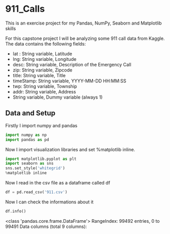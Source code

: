 # 911_Calls
This is an exercise project for my Pandas, NumPy, Seaborn and Matplotlib skills 

For this capstone project I will be analyzing some 911 call data from Kaggle. The data contains the following fields:
- lat : String variable, Latitude
- lng: String variable, Longitude
- desc: String variable, Description of the Emergency Call
- zip: String variable, Zipcode
- title: String variable, Title
- timeStamp: String variable, YYYY-MM-DD HH:MM:SS
- twp: String variable, Township
- addr: String variable, Address
- String variable, Dummy variable (always 1)
## Data and Setup
Firstly I import numpy and pandas
```python
import numpy as np
import pandas as pd
```
Now I import visualization libraries and set %matplotlib inline.
```python
import matplotlib.pyplot as plt
import seaborn as sns
sns.set_style('whitegrid')
%matplotlib inline
```
Now I  read in the csv file as a dataframe called df
```python
df = pd.read_csv('911.csv')
```
Now I can check the informations about it
```python
df.info()
```
<class 'pandas.core.frame.DataFrame'>
RangeIndex: 99492 entries, 0 to 99491
Data columns (total 9 columns):

